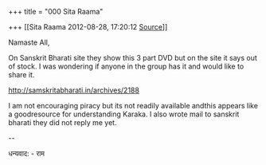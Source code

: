 +++
title = "000 Sita Raama"

+++
[[Sita Raama	2012-08-28, 17:20:12 [Source](https://groups.google.com/g/samskrita/c/qrajJPdAUic)]]



Namaste All,

On Sanskrit Bharati site they show this 3 part DVD but on the site it says out of stock. I was wondering if anyone in the group has it and would like to share it.

<http://samskritabharati.in/archives/2188>

  

I am not encouraging piracy but its not readily available andthis appears like a goodresource for understanding Karaka. I also wrote mail to sanskrit bharati they did not reply me yet.

--

धन्यवाद: - राम  

